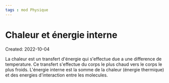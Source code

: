 ```yaml
---
tags : mod Physique
---
```

# Chaleur et énergie interne
Created: 2022-10-04

La chaleur est un transfert d'énergie qui s'effectue due a une difference de temperature. Ce transfert s'effectue du corps le plus chaud vers le corps le plus froids.
L'énergie interne est la somme de la chaleur (énergie thermique) et des energies d'interaction entre les molecules.